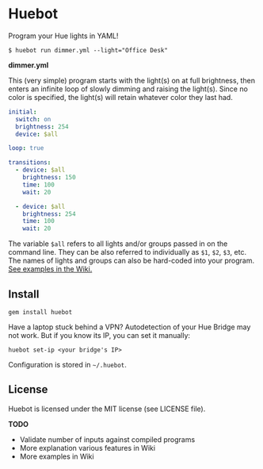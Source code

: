 # Huebot

Program your Hue lights in YAML!

    $ huebot run dimmer.yml --light="Office Desk"

**dimmer.yml**

This (very simple) program starts with the light(s) on at full brightness, then enters an infinite loop of slowly dimming and raising the light(s). Since no color is specified, the light(s) will retain whatever color they last had.

```yaml
initial:
  switch: on
  brightness: 254
  device: $all

loop: true

transitions:
  - device: $all
    brightness: 150
    time: 100
    wait: 20

  - device: $all
    brightness: 254
    time: 100
    wait: 20
```

The variable `$all` refers to all lights and/or groups passed in on the command line. They can be also referred to individually as `$1`, `$2`, `$3`, etc. The names of lights and groups can also be hard-coded into your program. [See examples in the Wiki.](https://github.com/jhollinger/huebot/wiki)

## Install

    gem install huebot

Have a laptop stuck behind a VPN? Autodetection of your Hue Bridge may not work. But if you know its IP, you can set it manually:

    huebot set-ip <your bridge's IP>

Configuration is stored in `~/.huebot`.

## License

Huebot is licensed under the MIT license (see LICENSE file).

**TODO**

* Validate number of inputs against compiled programs
* More explanation various features in Wiki
* More examples in Wiki
